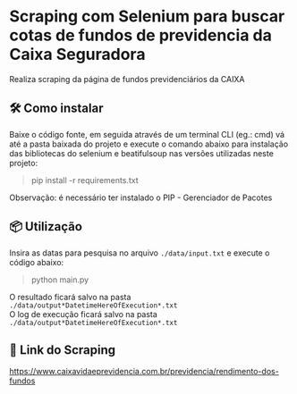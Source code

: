 # Scraping com Selenium para buscar cotas de fundos de previdencia da Caixa Seguradora

Realiza scraping da página de fundos previdenciários da CAIXA

## 🛠️ Como instalar

Baixe o código fonte, em seguida através de um terminal CLI (eg.: cmd) vá até a pasta baixada do projeto e execute o comando abaixo para instalação das bibliotecas do selenium e beatifulsoup nas versões utilizadas neste projeto:

>   pip install -r requirements.txt

Observação: é necessário ter instalado o PIP - Gerenciador de Pacotes

## 📦 Utilização

Insira as datas para pesquisa no arquivo `./data/input.txt` e execute o código abaixo:

>   python main.py

O resultado ficará salvo na pasta \
`./data/output*DatetimeHereOfExecution*.txt`\
O log de execução ficará salvo na pasta \
`./data/output*DatetimeHereOfExecution*.txt`

## 🔗 Link do Scraping

<https://www.caixavidaeprevidencia.com.br/previdencia/rendimento-dos-fundos>